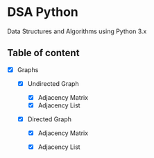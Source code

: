 # DSA Python

Data Structures and Algorithms using Python 3.x

## Table of content

- [x] Graphs

    - [x] Undirected Graph
        
        - [x] Adjacency Matrix
        - [x] Adjacency List
    
    - [x] Directed Graph

        - [x] Adjacency Matrix
        - [x] Adjacency List


